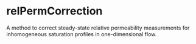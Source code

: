 # relPermCorrection
A method to correct steady-state relative permeability measurements for inhomogeneous saturation profiles in one-dimensional flow.

